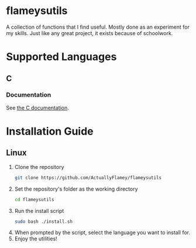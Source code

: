 # flameysutils

A collection of functions that I find useful. Mostly done as an experiment for my skills. Just like any great project, it exists because of schoolwork.

# Supported Languages

## C

### Documentation
See [the C documentation](./c/README.md).

# Installation Guide

## Linux

1) Clone the repository
    ```bash
    git clone https://github.com/ActuallyFlamey/flameysutils
    ```
2) Set the repository's folder as the working directory
    ```bash
    cd flameysutils
    ```
3) Run the install script
    ```bash
    sudo bash ./install.sh
    ```
4) When prompted by the script, select the language you want to install for.
5) Enjoy the utilities!